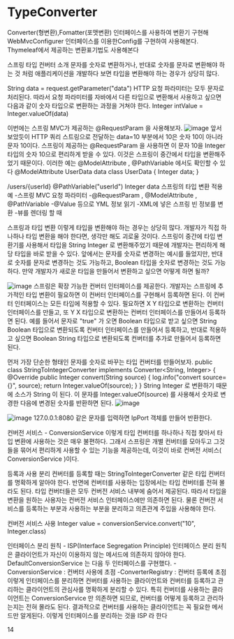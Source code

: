 # TypeConverter
Converter(형변환),Fomatter(포맷변환) 인터페이스를 사용하여 변환기 구현해 WebMvcConfigurer 인터페이스를 이용한Config를 구현하여 사용해본다. Thymeleaf에서 제공하는 변환표기법도 사용해본다

스프링 타입 컨버터 소개
문자를 숫자로 변환하거나, 반대로 숫자를 문자로 변환해야 하는 것 처럼 애플리케이션을 개발하다 보면
타입을 변환해야 하는 경우가 상당히 많다.

String data = request.getParameter("data")
HTTP 요청 파라미터는 모두 문자로 처리된다. 따라서 요청 파라미터를 자바에서 다른 타입으로 변환해서
사용하고 싶으면 다음과 같이 숫자 타입으로 변환하는 과정을 거쳐야 한다.
Integer intValue = Integer.valueOf(data)

이번에는 스프링 MVC가 제공하는 @RequestParam 을 사용해보자.
![image](https://user-images.githubusercontent.com/69129562/206471999-0f566ea8-8ff2-44ea-94a2-af56107c2e69.png)
앞서 보았듯이 HTTP 쿼리 스트링으로 전달하는 data=10 부분에서 10은 숫자 10이 아니라 문자 10이다.
스프링이 제공하는 @RequestParam 을 사용하면 이 문자 10을 Integer 타입의 숫자 10으로 편리하게
받을 수 있다.
이것은 스프링이 중간에서 타입을 변환해주었기 때문이다.
이러한 예는 @ModelAttribute , @PathVariable 에서도 확인할 수 있다
@ModelAttribute UserData data
class UserData {
 Integer data;
}

/users/{userId}
@PathVariable("userId") Integer data
스프링의 타입 변환 적용 예
-스프링 MVC 요청 파라미터
  -@RequestParam , @ModelAttribute , @PathVariable
-@Value 등으로 YML 정보 읽기
-XML에 넣은 스프링 빈 정보를 변환
-뷰를 렌더링 할 때

스프링과 타입 변환
이렇게 타입을 변환해야 하는 경우는 상당히 많다. 개발자가 직접 하나하나 타입 변환을 해야 한다면, 생각만
해도 괴로울 것이다.
스프링이 중간에 타입 변환기를 사용해서 타입을 String Integer 로 변환해주었기 때문에 개발자는
편리하게 해당 타입을 바로 받을 수 있다. 앞에서는 문자를 숫자로 변경하는 예시를 들었지만, 반대로 숫자를
문자로 변경하는 것도 가능하고, Boolean 타입을 숫자로 변경하는 것도 가능하다. 만약 개발자가 새로운
타입을 만들어서 변환하고 싶으면 어떻게 하면 될까?

![image](https://user-images.githubusercontent.com/69129562/206473137-ca0e629c-3725-4228-bdfb-c89a1853d87a.png)
스프링은 확장 가능한 컨버터 인터페이스를 제공한다.
개발자는 스프링에 추가적인 타입 변환이 필요하면 이 컨버터 인터페이스를 구현해서 등록하면 된다.
이 컨버터 인터페이스는 모든 타입에 적용할 수 있다. 필요하면 X Y 타입으로 변환하는 컨버터
인터페이스를 만들고, 또 Y X 타입으로 변환하는 컨버터 인터페이스를 만들어서 등록하면 된다.
예를 들어서 문자로 "true" 가 오면 Boolean 타입으로 받고 싶으면 String Boolean 타입으로
변환되도록 컨버터 인터페이스를 만들어서 등록하고, 반대로 적용하고 싶으면 Boolean String
타입으로 변환되도록 컨버터를 추가로 만들어서 등록하면 된다.

먼저 가장 단순한 형태인 문자를 숫자로 바꾸는 타입 컨버터를 만들어보자.
public class StringToIntegerConverter implements Converter<String, Integer> {
 @Override
 public Integer convert(String source) {
 log.info("convert source={}", source);
 return Integer.valueOf(source);
 }
}
String Integer 로 변환하기 때문에 소스가 String 이 된다. 이 문자를
Integer.valueOf(source) 를 사용해서 숫자로 변경한 다음에 변경된 숫자를 반환하면 된다.
![image](https://user-images.githubusercontent.com/69129562/206473137-ca0e629c-3725-4228-bdfb-c89a1853d87a.png)

![image](https://user-images.githubusercontent.com/69129562/206475235-5a1c9550-8a46-4541-baf1-c3b72e14349b.png)
127.0.0.1:8080 같은 문자를 입력하면 IpPort 객체를 만들어 반환한다.

컨버전 서비스 - ConversionService
이렇게 타입 컨버터를 하나하나 직접 찾아서 타입 변환에 사용하는 것은 매우 불편하다. 그래서 스프링은
개별 컨버터를 모아두고 그것들을 묶어서 편리하게 사용할 수 있는 기능을 제공하는데, 이것이 바로 컨버전
서비스( ConversionService )이다.

등록과 사용 분리
컨버터를 등록할 때는 StringToIntegerConverter 같은 타입 컨버터를 명확하게 알아야 한다. 반면에
컨버터를 사용하는 입장에서는 타입 컨버터를 전혀 몰라도 된다. 타입 컨버터들은 모두 컨버전 서비스
내부에 숨어서 제공된다. 따라서 타입을 변환을 원하는 사용자는 컨버전 서비스 인터페이스에만 의존하면
된다. 물론 컨버전 서비스를 등록하는 부분과 사용하는 부분을 분리하고 의존관계 주입을 사용해야 한다.

컨버전 서비스 사용
Integer value = conversionService.convert("10", Integer.class)

인터페이스 분리 원칙 - ISP(Interface Segregation Principle)
인터페이스 분리 원칙은 클라이언트가 자신이 이용하지 않는 메서드에 의존하지 않아야 한다.
DefaultConversionService 는 다음 두 인터페이스를 구현했다.
  -ConversionService : 컨버터 사용에 초점
  -ConverterRegistry : 컨버터 등록에 초점
이렇게 인터페이스를 분리하면 컨버터를 사용하는 클라이언트와 컨버터를 등록하고 관리하는 클라이언트의
관심사를 명확하게 분리할 수 있다. 특히 컨버터를 사용하는 클라이언트는 ConversionService 만
의존하면 되므로, 컨버터를 어떻게 등록하고 관리하는지는 전혀 몰라도 된다. 결과적으로 컨버터를
사용하는 클라이언트는 꼭 필요한 메서드만 알게된다. 이렇게 인터페이스를 분리하는 것을 ISP 라 한다

14
